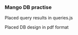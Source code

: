 <h3>Mango DB practise</h3>
<p>Placed query results in queries.js</p>
<p>Placed DB design in pdf format</p>
